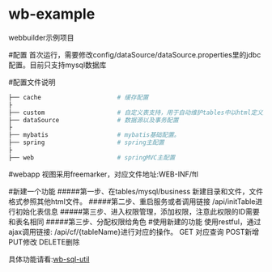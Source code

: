 # wb-example
webbuilder示例项目

#配置
首次运行，需要修改config/dataSource/dataSource.properties里的jdbc配置。目前只支持mysql数据库


#配置文件说明
```bash
├── cache                     # 缓存配置
├
├── custom                    # 自定义表支持，用于自动维护tables中以html定义的数据库表结构
├── dataSource                # 数据源以及事务配置
├
├── mybatis                   # mybatis基础配置。
├── spring                    # spring主配置
├
├── web                       # springMVC主配置
```
#webapp
视图采用freemarker，对应文件地址:WEB-INF/ftl

#新建一个功能
#####第一步、在tables/mysql/business 新建目录和文件，文件格式参照其他html文件。
#####第二步、重启服务或者调用链接 /api/initTable进行初始化表信息
#####第三步、进入权限管理，添加权限，注意此权限的ID需要和表名相同
#####第三步、分配权限给角色
#使用新建的功能
使用restful，通过ajax调用链接: /api/cf/{tableName}进行对应的操作。
GET 对应查询 POST新增 PUT修改 DELETE删除

具体功能请看:[wb-sql-util](https://github.com/wb-goup/webbuilder/blob/master/wb-sql-util)


